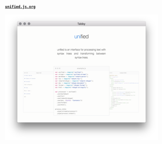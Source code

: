 #### [`unified.js.org`](https://unified.js.org)

[![screenshot](screenshot.png)](https://unified.js.org)
